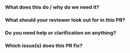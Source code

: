 <!--
Work-in-progress PRs are welcome as a way to get early feedback - just prefix
the title with [WIP].

Add the change in the changelog (except for test changes and docs updates).
Please edit CHANGELOG.md and add the change under the appropriate category (NEW
FEATURES, IMPROVEMENTS & BUG FIXES) along with the PR number.
-->

### What does this do / why do we need it?

### What should your reviewer look out for in this PR?

### Do you need help or clarification on anything?

### Which issue(s) does this PR fix?

<!--

fixes #
fixes #

-->
